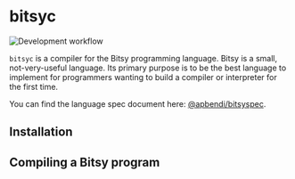 # bitsyc
![Development workflow](https://github.com/RigoOnRails/bitsyc/actions/workflows/development.yml/badge.svg)

`bitsyc` is a compiler for the Bitsy programming language. Bitsy is a small, not-very-useful language. Its primary purpose is to be the best language to implement for programmers wanting to build a compiler or interpreter for the first time.

You can find the language spec document here: [@apbendi/bitsyspec](https://github.com/apbendi/bitsyspec/blob/master/BITSY.md).

## Installation

## Compiling a Bitsy program
